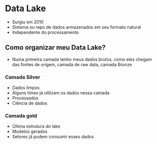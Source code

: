 # Data Lake
- Surgiu em 2010
- Sistema ou repo de dados armazenados em seu formato natural
- Independente do processamento

## Como organizar meu Data Lake?
- Numa primeira camada tenho meus dados brutos, como eles chegam das fontes de origem, camada de raw data, camada Bronze

### Camada Silver
- Dados limpos
- Alguns times já utilizam os dados nessa camada
- Processados
- Ciência de dados

### Camada gold
- Última estrutura do lake
- Modelos gerados
- Setores já podem consumir esses dados